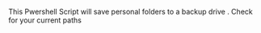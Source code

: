 This  Pwershell Script will save personal folders to a backup drive . Check for your current paths 
